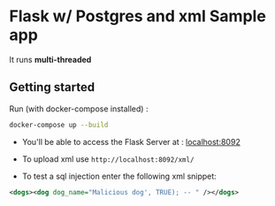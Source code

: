 # Flask w/ Postgres and xml Sample app
It runs **multi-threaded**

## Getting started
Run (with docker-compose installed) :
```bash
docker-compose up --build
```

- You'll be able to access the Flask Server at : [localhost:8092](http://localhost:8092)
- To upload xml use `http://localhost:8092/xml/`

- To test a sql injection enter the following xml snippet: 
```xml
<dogs><dog dog_name="Malicious dog', TRUE); -- " /></dogs>
```
